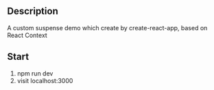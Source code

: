 ## Description
A custom suspense demo which create by create-react-app, based on React Context

## Start
1. npm run dev
2. visit localhost:3000
